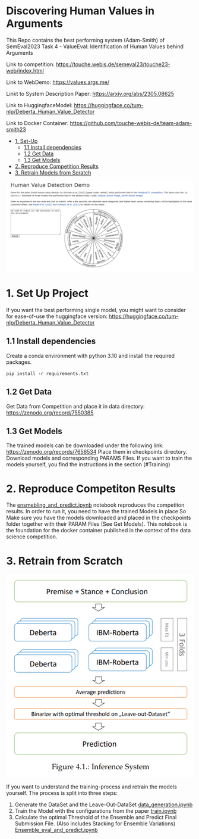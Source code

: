 # Discovering Human Values in Arguments

This Repo contains the best performing system (Adam-Smith) of SemEval2023 Task 4 - ValueEval: Identification of Human Values behind Arguments

Link to competition: https://touche.webis.de/semeval23/touche23-web/index.html

Link to WebDemo: https://values.args.me/

Linkt to System Description Paper: https://arxiv.org/abs/2305.08625

Link to HuggingfaceModel: https://huggingface.co/tum-nlp/Deberta_Human_Value_Detector

Link to Docker Container: https://github.com/touche-webis-de/team-adam-smith23

- [1. Set-Up](#1-set-up-project)
  - [1.1 Install dependencies](#11-install-dependencies)
  - [1.2 Get Data](#12-get-data)
  - [1.3 Get Models](#13-get-models)
- [2. Reproduce Competition Results](#2-reproduce-competiton-results)
- [3. Retrain Models from Scratch](#3-retrain-from-scratch)

![Alt text](/graphics/demo.png)

# 1. Set Up Project

If you want the best performing single model, you might want to consider for ease-of-use the huggingface version: https://huggingface.co/tum-nlp/Deberta_Human_Value_Detector

## 1.1 Install dependencies

Create a conda environment with python 3.10 and install the required packages.

```
pip install -r requirements.txt
```

## 1.2 Get Data

Get Data from Competition and place it in data directory: https://zenodo.org/record/7550385

## 1.3 Get Models

The trained models can be downloaded under the following link: https://zenodo.org/records/7656534
Place them in checkpoints directory. Download models and corresponding PARAMS Files.
If you want to train the models yourself, you find the instructions in the section (#Training)

# 2. Reproduce Competiton Results

The [ensmebling_and_predict.ipynb](/ensembling_and_predict.ipynb) notebook reproduces the competiton results. In order to run it, you need to have the trained Models in place
So Make sure you have the models downloaded and placed in the checkpoints folder together with their PARAM Files (See Get Models).
This notebook is the foundation for the docker container published in the context of the data science competition.

# 3. Retrain from Scratch

![Alt text](/graphics/architecture.png)

If you want to understand the training-process and retrain the models yourself.
The process is split into three steps:

1. Generate the DataSet and the Leave-Out-DataSet [data_generation.ipynb](/dataset_generation.ipynb)
2. Train the Model with the configurations from the paper [train.ipynb](/train.ipynb)
3. Calculate the optimal Threshold of the Ensemble and Predict Final Submission File. (Also includes Stacking for Ensemble Variations) [Ensemble_eval_and_predict.ipynb](/ensembling_and_predict.ipynb)
